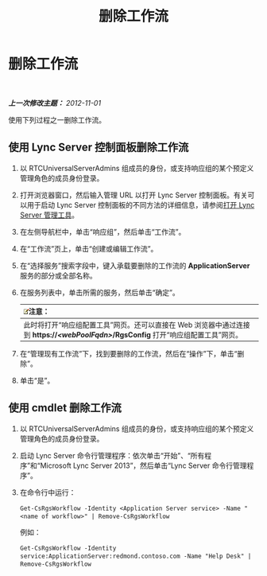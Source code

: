 ﻿---
title: 删除工作流
TOCTitle: 删除工作流
ms:assetid: 0469a6b8-ce1e-459b-bc3d-4c8adf2d97d5
ms:mtpsurl: https://technet.microsoft.com/zh-cn/library/Gg520944(v=OCS.15)
ms:contentKeyID: 49311857
ms.date: 05/19/2016
mtps_version: v=OCS.15
ms.translationtype: HT
---

# 删除工作流

 

_**上一次修改主题：** 2012-11-01_

使用下列过程之一删除工作流。

## 使用 Lync Server 控制面板删除工作流

1.  以 RTCUniversalServerAdmins 组成员的身份，或支持响应组的某个预定义管理角色的成员身份登录。

2.  打开浏览器窗口，然后输入管理 URL 以打开 Lync Server 控制面板。有关可以用于启动 Lync Server 控制面板的不同方法的详细信息，请参阅[打开 Lync Server 管理工具](lync-server-2013-open-lync-server-administrative-tools.md)。

3.  在左侧导航栏中，单击“响应组”，然后单击“工作流”。

4.  在“工作流”页上，单击“创建或编辑工作流”。

5.  在“选择服务”搜索字段中，键入承载要删除的工作流的 **ApplicationServer** 服务的部分或全部名称。

6.  在服务列表中，单击所需的服务，然后单击“确定”。
    
    <table>
    <thead>
    <tr class="header">
    <th><img src="images/Dn783119.note(OCS.15).gif" title="note" alt="note" />注意：</th>
    </tr>
    </thead>
    <tbody>
    <tr class="odd">
    <td>此时将打开“响应组配置工具”网页。还可以直接在 Web 浏览器中通过连接到 <strong>https://<em>&lt;webPoolFqdn&gt;</em>/RgsConfig</strong> 打开“响应组配置工具”网页。</td>
    </tr>
    </tbody>
    </table>


7.  在“管理现有工作流”下，找到要删除的工作流，然后在“操作”下，单击“删除”。

8.  单击“是”。

## 使用 cmdlet 删除工作流

1.  以 RTCUniversalServerAdmins 组成员的身份，或支持响应组的某个预定义管理角色的成员身份登录。

2.  启动 Lync Server 命令行管理程序：依次单击“开始”、“所有程序”和“Microsoft Lync Server 2013”，然后单击“Lync Server 命令行管理程序”。

3.  在命令行中运行：
    
        Get-CsRgsWorkflow -Identity <Application Server service> -Name "<name of workflow>" | Remove-CsRgsWorkflow
    
    例如：
    
        Get-CsRgsWorkflow -Identity service:ApplicationServer:redmond.contoso.com -Name "Help Desk" | Remove-CsRgsWorkflow

